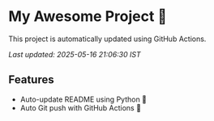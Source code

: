 # My Awesome Project 🚀

This project is automatically updated using GitHub Actions.

_Last updated: 2025-05-16 21:06:30 IST_

## Features
- Auto-update README using Python 🐍
- Auto Git push with GitHub Actions 🤖

